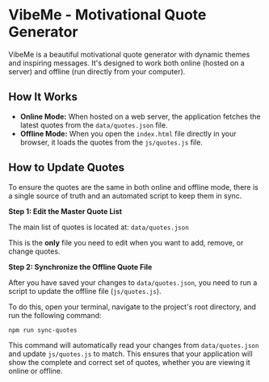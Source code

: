 # VibeMe - Motivational Quote Generator

VibeMe is a beautiful motivational quote generator with dynamic themes and inspiring messages. It's designed to work both online (hosted on a server) and offline (run directly from your computer).

## How It Works

-   **Online Mode:** When hosted on a web server, the application fetches the latest quotes from the `data/quotes.json` file.
-   **Offline Mode:** When you open the `index.html` file directly in your browser, it loads the quotes from the `js/quotes.js` file.

## How to Update Quotes

To ensure the quotes are the same in both online and offline mode, there is a single source of truth and an automated script to keep them in sync.

**Step 1: Edit the Master Quote List**

The main list of quotes is located at:
`data/quotes.json`

This is the **only** file you need to edit when you want to add, remove, or change quotes.

**Step 2: Synchronize the Offline Quote File**

After you have saved your changes to `data/quotes.json`, you need to run a script to update the offline file (`js/quotes.js`).

To do this, open your terminal, navigate to the project's root directory, and run the following command:

```bash
npm run sync-quotes
```

This command will automatically read your changes from `data/quotes.json` and update `js/quotes.js` to match. This ensures that your application will show the complete and correct set of quotes, whether you are viewing it online or offline.
